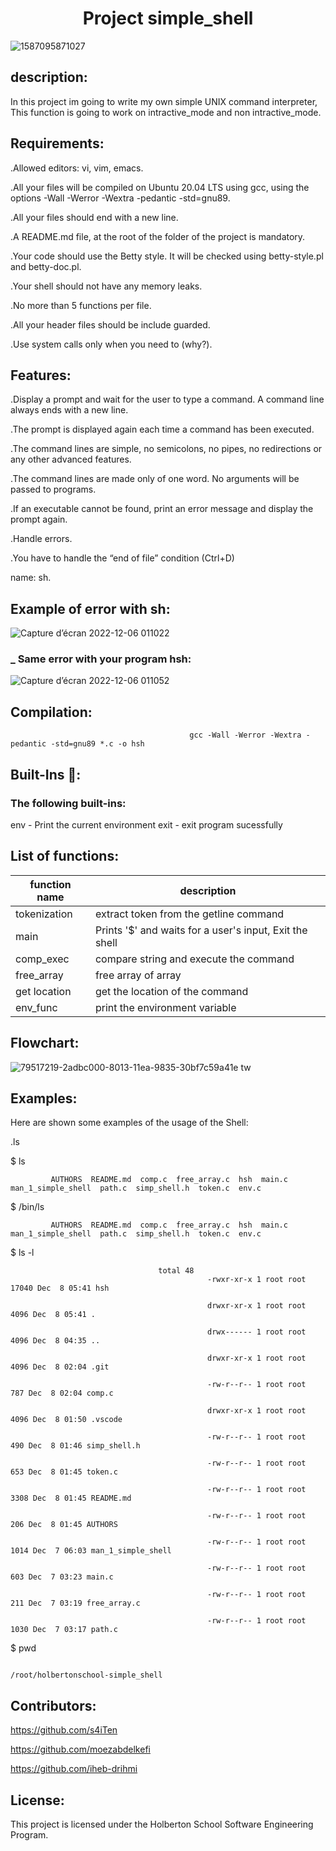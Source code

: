 <h1 align="center">Project simple_shell</h1>
 
![1587095871027](https://user-images.githubusercontent.com/113900578/205889744-19a2b195-c2f7-46a8-b583-76469237c8bf.png)

## description:

In this project im going to write my own simple UNIX command interpreter, This function is going to work on intractive_mode and non intractive_mode.

## Requirements:

.Allowed editors: vi, vim, emacs.

.All your files will be compiled on Ubuntu 20.04 LTS using gcc, using the options -Wall -Werror -Wextra -pedantic -std=gnu89.

.All your files should end with a new line.

.A README.md file, at the root of the folder of the project is mandatory.

.Your code should use the Betty style. It will be checked using betty-style.pl and betty-doc.pl.

.Your shell should not have any memory leaks.

.No more than 5 functions per file.

.All your header files should be include guarded.

.Use system calls only when you need to (why?).   

## Features:

.Display a prompt and wait for the user to type a command. A command line always ends with a new line.

.The prompt is displayed again each time a command has been executed.

.The command lines are simple, no semicolons, no pipes, no redirections or any other advanced features.

.The command lines are made only of one word. No arguments will be passed to programs.

.If an executable cannot be found, print an error message and display the prompt again.

.Handle errors.

.You have to handle the “end of file” condition (Ctrl+D)


name: sh.
## Example of error with sh:

![Capture d’écran 2022-12-06 011022](https://user-images.githubusercontent.com/113900578/205890033-892cb302-e391-40d3-8215-1ec71aa94b3d.png)

### _ Same error with your program hsh:

![Capture d’écran 2022-12-06 011052](https://user-images.githubusercontent.com/113900578/205890253-2d541474-e872-41d5-976a-9282cf4b9b6a.png)

## Compilation:

                                            gcc -Wall -Werror -Wextra -pedantic -std=gnu89 *.c -o hsh
## Built-Ins 🔨:

### The following built-ins:

env - Print the current environment
exit - exit program sucessfully

## List of  functions:

| function name | description|
| --------------- | --------------- |
| tokenization | extract token from the getline command|
| main | Prints '$' and waits for a user's input, Exit the shell|
|comp_exec | compare string and execute the command |
|free_array | free array of array|
| get location | get the location of the command|
|env_func | print the environment variable|

## Flowchart:

![79517219-2adbc000-8013-11ea-9835-30bf7c59a41e tw](https://user-images.githubusercontent.com/113900578/206216347-54e7fdfc-1102-424a-9af9-54ef7819c833.jpg)

## Examples:

Here are shown some examples of the usage of the Shell:

.ls 

$ ls

             AUTHORS  README.md  comp.c  free_array.c  hsh  main.c  man_1_simple_shell  path.c  simp_shell.h  token.c  env.c

$ /bin/ls

             AUTHORS  README.md  comp.c  free_array.c  hsh  main.c  man_1_simple_shell  path.c  simp_shell.h  token.c  env.c

$ ls -l

                                     total 48
                                                -rwxr-xr-x 1 root root 17040 Dec  8 05:41 hsh

                                                drwxr-xr-x 1 root root  4096 Dec  8 05:41 .
 
                                                drwx------ 1 root root  4096 Dec  8 04:35 ..

                                                drwxr-xr-x 1 root root  4096 Dec  8 02:04 .git

                                                -rw-r--r-- 1 root root   787 Dec  8 02:04 comp.c

                                                drwxr-xr-x 1 root root  4096 Dec  8 01:50 .vscode

                                                -rw-r--r-- 1 root root   490 Dec  8 01:46 simp_shell.h

                                                -rw-r--r-- 1 root root   653 Dec  8 01:45 token.c
 
                                                -rw-r--r-- 1 root root  3308 Dec  8 01:45 README.md

                                                -rw-r--r-- 1 root root   206 Dec  8 01:45 AUTHORS

                                                -rw-r--r-- 1 root root  1014 Dec  7 06:03 man_1_simple_shell

                                                -rw-r--r-- 1 root root   603 Dec  7 03:23 main.c

                                                -rw-r--r-- 1 root root   211 Dec  7 03:19 free_array.c

                                                -rw-r--r-- 1 root root  1030 Dec  7 03:17 path.c


$ pwd

                                                      /root/holbertonschool-simple_shell

## Contributors:


https://github.com/s4iTen

https://github.com/moezabdelkefi

https://github.com/iheb-drihmi

## License:

This project is licensed under the Holberton School Software Engineering Program.

